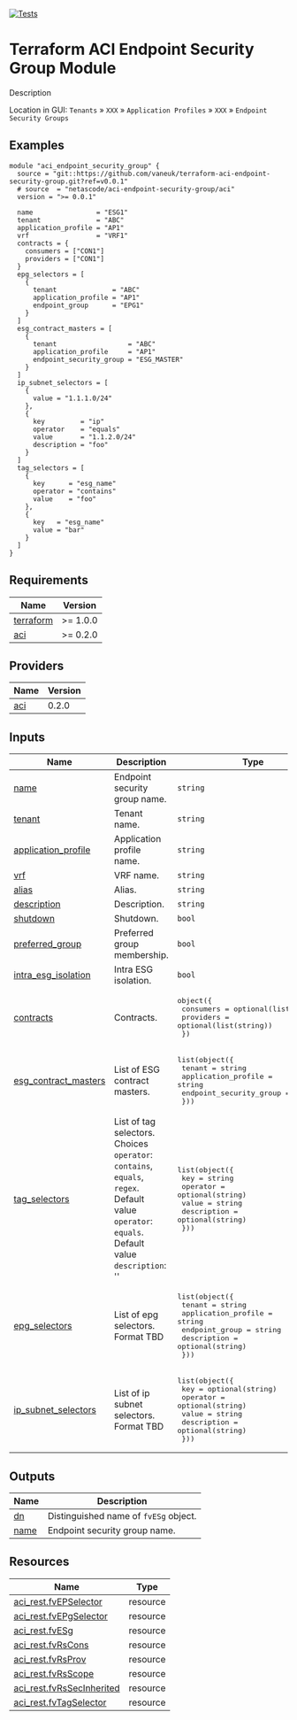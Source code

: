 <!-- BEGIN_TF_DOCS -->
[![Tests](https://github.com/netascode/terraform-aci-scaffolding/actions/workflows/test.yml/badge.svg)](https://github.com/netascode/terraform-aci-scaffolding/actions/workflows/test.yml)

# Terraform ACI Endpoint Security Group Module

Description

Location in GUI:
`Tenants` » `XXX` » `Application Profiles` » `XXX` » `Endpoint Security Groups`

## Examples

```hcl
module "aci_endpoint_security_group" {
  source = "git::https://github.com/vaneuk/terraform-aci-endpoint-security-group.git?ref=v0.0.1"
  # source  = "netascode/aci-endpoint-security-group/aci"
  version = ">= 0.0.1"

  name                = "ESG1"
  tenant              = "ABC"
  application_profile = "AP1"
  vrf                 = "VRF1"
  contracts = {
    consumers = ["CON1"]
    providers = ["CON1"]
  }
  epg_selectors = [
    {
      tenant              = "ABC"
      application_profile = "AP1"
      endpoint_group      = "EPG1"
    }
  ]
  esg_contract_masters = [
    {
      tenant                  = "ABC"
      application_profile     = "AP1"
      endpoint_security_group = "ESG_MASTER"
    }
  ]
  ip_subnet_selectors = [
    {
      value = "1.1.1.0/24"
    },
    {
      key         = "ip"
      operator    = "equals"
      value       = "1.1.2.0/24"
      description = "foo"
    }
  ]
  tag_selectors = [
    {
      key      = "esg_name"
      operator = "contains"
      value    = "foo"
    },
    {
      key   = "esg_name"
      value = "bar"
    }
  ]
}

```

## Requirements

| Name | Version |
|------|---------|
| <a name="requirement_terraform"></a> [terraform](#requirement\_terraform) | >= 1.0.0 |
| <a name="requirement_aci"></a> [aci](#requirement\_aci) | >= 0.2.0 |

## Providers

| Name | Version |
|------|---------|
| <a name="provider_aci"></a> [aci](#provider\_aci) | 0.2.0 |

## Inputs

| Name | Description | Type | Default | Required |
|------|-------------|------|---------|:--------:|
| <a name="input_name"></a> [name](#input\_name) | Endpoint security group name. | `string` | n/a | yes |
| <a name="input_tenant"></a> [tenant](#input\_tenant) | Tenant name. | `string` | n/a | yes |
| <a name="input_application_profile"></a> [application\_profile](#input\_application\_profile) | Application profile name. | `string` | n/a | yes |
| <a name="input_vrf"></a> [vrf](#input\_vrf) | VRF name. | `string` | n/a | yes |
| <a name="input_alias"></a> [alias](#input\_alias) | Alias. | `string` | `""` | no |
| <a name="input_description"></a> [description](#input\_description) | Description. | `string` | `""` | no |
| <a name="input_shutdown"></a> [shutdown](#input\_shutdown) | Shutdown. | `bool` | `false` | no |
| <a name="input_preferred_group"></a> [preferred\_group](#input\_preferred\_group) | Preferred group membership. | `bool` | `false` | no |
| <a name="input_intra_esg_isolation"></a> [intra\_esg\_isolation](#input\_intra\_esg\_isolation) | Intra ESG isolation. | `bool` | `false` | no |
| <a name="input_contracts"></a> [contracts](#input\_contracts) | Contracts. | <pre>object({<br>    consumers = optional(list(string))<br>    providers = optional(list(string))<br>  })</pre> | `{}` | no |
| <a name="input_esg_contract_masters"></a> [esg\_contract\_masters](#input\_esg\_contract\_masters) | List of ESG contract masters. | <pre>list(object({<br>    tenant                  = string<br>    application_profile     = string<br>    endpoint_security_group = string<br>  }))</pre> | `[]` | no |
| <a name="input_tag_selectors"></a> [tag\_selectors](#input\_tag\_selectors) | List of tag selectors.  Choices `operator`: `contains`, `equals`, `regex`. Default value `operator`: `equals`. Default value `description`: '' | <pre>list(object({<br>    key         = string<br>    operator    = optional(string)<br>    value       = string<br>    description = optional(string)<br>  }))</pre> | `[]` | no |
| <a name="input_epg_selectors"></a> [epg\_selectors](#input\_epg\_selectors) | List of epg selectors. Format TBD | <pre>list(object({<br>    tenant              = string<br>    application_profile = string<br>    endpoint_group      = string<br>    description         = optional(string)<br>  }))</pre> | `[]` | no |
| <a name="input_ip_subnet_selectors"></a> [ip\_subnet\_selectors](#input\_ip\_subnet\_selectors) | List of ip subnet selectors. Format TBD | <pre>list(object({<br>    key         = optional(string)<br>    operator    = optional(string)<br>    value       = string<br>    description = optional(string)<br>  }))</pre> | `[]` | no |

## Outputs

| Name | Description |
|------|-------------|
| <a name="output_dn"></a> [dn](#output\_dn) | Distinguished name of `fvESg` object. |
| <a name="output_name"></a> [name](#output\_name) | Endpoint security group name. |

## Resources

| Name | Type |
|------|------|
| [aci_rest.fvEPSelector](https://registry.terraform.io/providers/netascode/aci/latest/docs/resources/rest) | resource |
| [aci_rest.fvEPgSelector](https://registry.terraform.io/providers/netascode/aci/latest/docs/resources/rest) | resource |
| [aci_rest.fvESg](https://registry.terraform.io/providers/netascode/aci/latest/docs/resources/rest) | resource |
| [aci_rest.fvRsCons](https://registry.terraform.io/providers/netascode/aci/latest/docs/resources/rest) | resource |
| [aci_rest.fvRsProv](https://registry.terraform.io/providers/netascode/aci/latest/docs/resources/rest) | resource |
| [aci_rest.fvRsScope](https://registry.terraform.io/providers/netascode/aci/latest/docs/resources/rest) | resource |
| [aci_rest.fvRsSecInherited](https://registry.terraform.io/providers/netascode/aci/latest/docs/resources/rest) | resource |
| [aci_rest.fvTagSelector](https://registry.terraform.io/providers/netascode/aci/latest/docs/resources/rest) | resource |
<!-- END_TF_DOCS -->